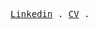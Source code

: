 <p align="center">
  <samp>
    <a href="https://www.linkedin.com/in/aleksejeremenko0973371428">Linkedin</a> .
    <a href="https://docs.google.com/document/d/1GQn1uagV6vGFN-dzJT448EkgUJ4gSEppVKmDHOHM-_k/edit?usp=sharing">CV</a> .
  </samp>
</p>
